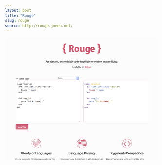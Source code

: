 ```yaml
---
layout: post
title: "Rouge"
slug: rouge
source: http://rouge.jneen.net/
---
```


<img src="/screenshots/rouge.png">
